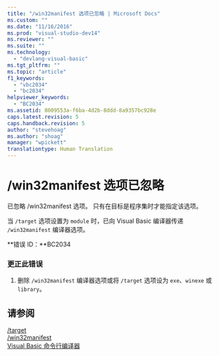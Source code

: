 ```yaml
---
title: "/win32manifest 选项已忽略 | Microsoft Docs"
ms.custom: ""
ms.date: "11/16/2016"
ms.prod: "visual-studio-dev14"
ms.reviewer: ""
ms.suite: ""
ms.technology: 
  - "devlang-visual-basic"
ms.tgt_pltfrm: ""
ms.topic: "article"
f1_keywords: 
  - "vbc2034"
  - "bc2034"
helpviewer_keywords: 
  - "BC2034"
ms.assetid: 8009553a-f6ba-4d2b-8ddd-8a9357bc928e
caps.latest.revision: 5
caps.handback.revision: 5
author: "stevehoag"
ms.author: "shoag"
manager: "wpickett"
translationtype: Human Translation
---
```

# /win32manifest 选项已忽略
已忽略 \/win32manifest 选项。 只有在目标是程序集时才能指定该选项。  
  
 当 `/target` 选项设置为 `module` 时，已向 Visual Basic 编译器传递 `/win32manifest` 编译器选项。  
  
 **错误 ID：**BC2034  
  
### 更正此错误  
  
1.  删除 `/win32manifest` 编译器选项或将 `/target` 选项设为 `exe`、`winexe` 或 `library`。  
  
## 请参阅  
 [\/target](../../visual-basic/reference/command-line-compiler/target.md)   
 [\/win32manifest](../../visual-basic/reference/command-line-compiler/win32manifest.md)   
 [Visual Basic 命令行编译器](../../visual-basic/reference/command-line-compiler/index.md)